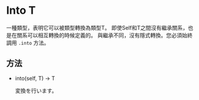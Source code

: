 # Into T

一種類型，表明它可以被類型轉換為類型T。
即使Self和T之間沒有繼承關系，也是在關系可以相互轉換的時候定義的。
與繼承不同，沒有隱式轉換。您必須始終調用 `.into` 方法。

## 方法

* into(self, T) -> T

  変換を行います。

